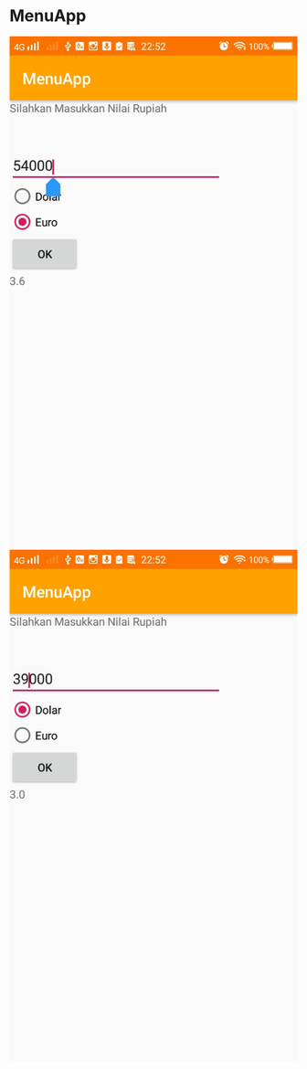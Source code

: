 # MenuApp

![alt text](https://github.com/sindyclaudyaaaa/MenuApp/blob/master/10.jpg)
![alt text](https://github.com/sindyclaudyaaaa/MenuApp/blob/master/9.jpg)

